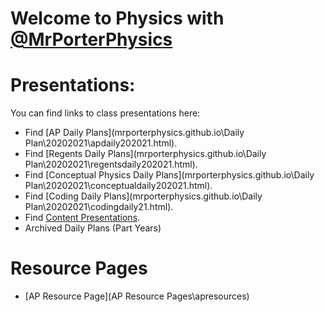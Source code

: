 # Welcome to Physics with [@MrPorterPhysics](https://twitter.com/MrPorterPhysics)

# Presentations:

You can find links to class presentations here:
  - Find [AP Daily Plans](mrporterphysics.github.io\Daily Plan\20202021\apdaily202021.html).
  - Find [Regents Daily Plans](mrporterphysics.github.io\Daily Plan\20202021\regentsdaily202021.html).
  - Find [Conceptual Physics Daily Plans](mrporterphysics.github.io\Daily Plan\20202021\conceptualdaily202021.html).
  - Find [Coding Daily Plans](mrporterphysics.github.io\Daily Plan\20202021\codingdaily21.html).
  - Find [Content Presentations](presindex).
  - Archived Daily Plans (Part Years)

# Resource Pages
  - [AP Resource Page](AP Resource Pages\apresources)
